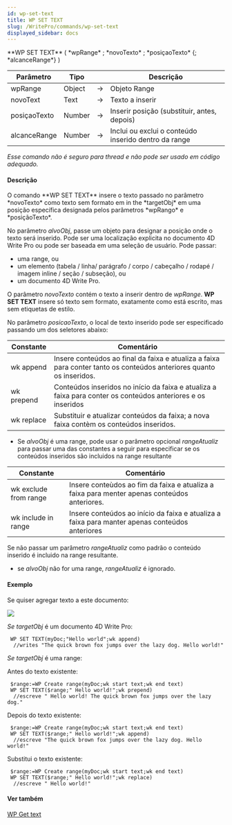 ```yaml
---
id: wp-set-text
title: WP SET TEXT
slug: /WritePro/commands/wp-set-text
displayed_sidebar: docs
---
```


<!--REF #_command_.WP SET TEXT.Syntax-->**WP SET TEXT** ( *wpRange* ; *novoTexto* ; *posiçaoTexto* {; *alcanceRange*} )<!-- END REF-->
<!--REF #_command_.WP SET TEXT.Params-->
| Parâmetro | Tipo |  | Descrição |
| --- | --- | --- | --- |
| wpRange | Object | &#8594;  | Objeto Range |
| novoText | Text | &#8594;  | Texto a inserir |
| posiçaoTexto | Number | &#8594;  | Inserir posição (substituir, antes, depois) |
| alcanceRange | Number | &#8594;  | Inclui ou exclui o conteúdo inserido dentro da range |

<!-- END REF-->

*Esse comando não é seguro para thread e não pode ser usado em código adequado.*


#### Descrição 

<!--REF #_command_.WP SET TEXT.Summary-->O comando **WP SET TEXT** insere o texto passado no parâmetro *novoTexto* como texto sem formato em in the *targetObj* em uma posição específica designada pelos parâmetros *wpRango* e *posiçãoTexto*.<!-- END REF-->

No parâmetro *alvoObj*, passe um objeto para designar a posição onde o texto será inserido. Pode ser uma localização explicita no documento 4D Write Pro ou pode ser baseada em uma seleção de usuário. Pode passar:

* uma range, ou
* um elemento (tabela / linha/ parágrafo / corpo / cabeçalho / rodapé / imagem inline / seção / subseção), ou
* um documento 4D Write Pro.

O parâmetro *novoTexto* contém o texto a inserir dentro de *wpRange*. **WP SET TEXT** insere só texto sem formato, exatamente como está escrito, mas sem etiquetas de estilo.

No parâmetro *posicaoTexto*, o local de texto inserido pode ser especificado passando um dos seletores abaixo:

| Constante  | Comentário                                                                                                           |
| ---------- | -------------------------------------------------------------------------------------------------------------------- |
| wk append  | Insere conteúdos ao final da faixa e atualiza a faixa para conter tanto os conteúdos anteriores quanto os inseridos. |
| wk prepend | Conteúdos inseridos no início da faixa e atualiza a faixa para conter os conteúdos anteriores e os inseridos         |
| wk replace | Substituir e atualizar conteúdos da faixa; a nova faixa contèm os conteúdos inseridos.                               |

* Se *alvoObj* é uma range, pode usar o parâmetro opcional *rangeAtualiz* para passar uma das constantes a seguir para especificar se os conteúdos inseridos são incluidos na range resultante  
    
| Constante             | Comentário                                                                                     |  
| --------------------- | ---------------------------------------------------------------------------------------------- |  
| wk exclude from range | Insere conteùdos ao fim da faixa e atualiza a faixa para menter apenas conteúdos anteriores.   |  
| wk include in range   | Insere conteúdos ao início da faixa e atualiza a faixa para manter apenas conteúdos anteriores |  
    
Se não passar um parâmetro *rangeAtualiz* como padrão o conteúdo inserido é incluido na range resultante.
* se *alvoObj* não for uma range, *rangeAtualiz* é ignorado.

#### Exemplo 

Se quiser agregar texto a este documento:

![](../../assets/en/WritePro/commands/pict3772543.EN.png)

*Se targetObj* é um documento 4D Write Pro:

```4d
 WP SET TEXT(myDoc;"Hello world";wk append)
  //writes "The quick brown fox jumps over the lazy dog. Hello world!"
```

*Se targetObj* é uma range:

Antes do texto existente:  

```4d
 $range:=WP Create range(myDoc;wk start text;wk end text)
 WP SET TEXT($range;" Hello world!";wk prepend)
  //escreve " Hello world! The quick brown fox jumps over the lazy dog."
```

Depois do texto existente:  

```4d
 $range:=WP Create range(myDoc;wk start text;wk end text)
 WP SET TEXT($range;" Hello world!";wk append)
  //escreve "The quick brown fox jumps over the lazy dog. Hello world!"
```

Substitui o texto existente:  

```4d
 $range:=WP Create range(myDoc;wk start text;wk end text)
 WP SET TEXT($range;" Hello world!";wk replace)
  //escreve " Hello world!"
```

#### Ver também 

[WP Get text](wp-get-text.md)  